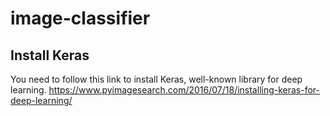 # image-classifier
## Install Keras
You need to follow this link to install Keras, well-known library for deep learning.
https://www.pyimagesearch.com/2016/07/18/installing-keras-for-deep-learning/
